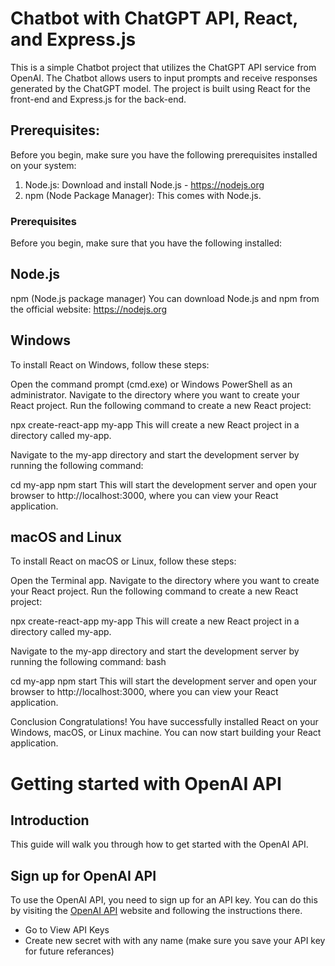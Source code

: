 # Chatbot with ChatGPT API, React, and Express.js
This is a simple Chatbot project that utilizes the ChatGPT API service from OpenAI. The Chatbot allows users to input prompts and receive responses generated by the ChatGPT model. The project is built using React for the front-end and Express.js for the back-end.


## Prerequisites:
Before you begin, make sure you have the following prerequisites installed on your system:
1. Node.js: Download and install Node.js - https://nodejs.org
2. npm (Node Package Manager): This comes with Node.js.


### Prerequisites
Before you begin, make sure that you have the following installed:

## Node.js
npm (Node.js package manager)
You can download Node.js and npm from the official website: https://nodejs.org

## Windows
To install React on Windows, follow these steps:

Open the command prompt (cmd.exe) or Windows PowerShell as an administrator.
Navigate to the directory where you want to create your React project.
Run the following command to create a new React project:

npx create-react-app my-app
This will create a new React project in a directory called my-app.

Navigate to the my-app directory and start the development server by running the following command:

cd my-app
npm start
This will start the development server and open your browser to http://localhost:3000, where you can view your React application.

## macOS and Linux
To install React on macOS or Linux, follow these steps:

Open the Terminal app.
Navigate to the directory where you want to create your React project.
Run the following command to create a new React project:

npx create-react-app my-app
This will create a new React project in a directory called my-app.

Navigate to the my-app directory and start the development server by running the following command:
bash

cd my-app
npm start
This will start the development server and open your browser to http://localhost:3000, where you can view your React application.

Conclusion
Congratulations! You have successfully installed React on your Windows, macOS, or Linux machine. You can now start building your React application.

# Getting started with OpenAI API

## Introduction

This guide will walk you through how to get started with the OpenAI API.

## Sign up for OpenAI API

To use the OpenAI API, you need to sign up for an API key. You can do this by visiting the <a href="https://platform.openai.com/account/api-keys" target="_blank">OpenAI API</a> website and following the instructions there.
- Go to View API Keys
- Create new secret with with any name (make sure you save your API key for future referances)
